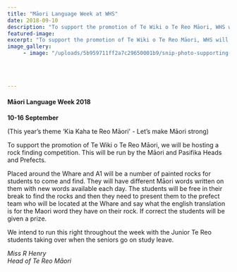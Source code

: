 ```yaml
---
title: "Māori Language Week at WHS"
date: 2018-09-10
description: "To support the promotion of Te Wiki o Te Reo Māori, WHS will be hosting a rock finding competition..."
featured-image: 
excerpt: "To support the promotion of Te Wiki o Te Reo Māori, WHS will be hosting a rock finding competition."
image_gallery:
     - image: "/uploads/5b959711ff2a7c29650001b9/snip-photo-supporting-Maori-language-week.PNG"
    
    
    
    
---
```


<h4>Māori Language Week 2018<strong> <br /></strong></h4>
<p><strong>10-16 September&nbsp;</strong></p>
<p><span>(This year&rsquo;s theme &lsquo;Kia Kaha te Reo Māori' -&nbsp;</span>Let&rsquo;s make M<span>ā</span>ori strong)</p>
<p><span>To support the promotion of Te Wiki o Te Reo M<span>ā</span>ori, we will be hosting a rock finding competition. This will be run by the M<span>ā</span>ori and Pasifika Heads and Prefects.</span></p>
<p><span>Placed around the Whare and A1 will be a number of painted rocks for students to come and find. They will have different M<span>ā</span>ori words written on them with new words available each day. The students will be free in their break to find the rocks and then they need to present them to the prefect team who will be located at the Whare&nbsp;and say what the english translation is for the Maori word they have on their rock. If correct the students will be given a prize.</span></p>
<p><span>We intend to run this right throughout the week with the Junior Te Reo students taking over when the seniors go on study leave.&nbsp;</span></p>
<p><em>Miss R Henry</em><br /><em>Head of Te Reo Māori</em></p>

